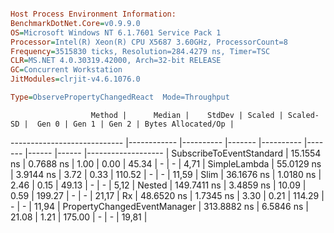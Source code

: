 ```ini

Host Process Environment Information:
BenchmarkDotNet.Core=v0.9.9.0
OS=Microsoft Windows NT 6.1.7601 Service Pack 1
Processor=Intel(R) Xeon(R) CPU X5687 3.60GHz, ProcessorCount=8
Frequency=3515830 ticks, Resolution=284.4279 ns, Timer=TSC
CLR=MS.NET 4.0.30319.42000, Arch=32-bit RELEASE
GC=Concurrent Workstation
JitModules=clrjit-v4.6.1076.0

Type=ObservePropertyChangedReact  Mode=Throughput  

```
                      Method |      Median |    StdDev | Scaled | Scaled-SD |  Gen 0 | Gen 1 | Gen 2 | Bytes Allocated/Op |
---------------------------- |------------ |---------- |------- |---------- |------- |------ |------ |------------------- |
    SubscribeToEventStandard |  15.1554 ns | 0.7688 ns |   1.00 |      0.00 |  45.34 |     - |     - |               4,71 |
                SimpleLambda |  55.0129 ns | 3.9144 ns |   3.72 |      0.33 | 110.52 |     - |     - |              11,59 |
                        Slim |  36.1676 ns | 1.0180 ns |   2.46 |      0.15 |  49.13 |     - |     - |               5,12 |
                      Nested | 149.7411 ns | 3.4859 ns |  10.09 |      0.59 | 199.27 |     - |     - |              21,17 |
                          Rx |  48.6520 ns | 1.7345 ns |   3.30 |      0.21 | 114.29 |     - |     - |              11,94 |
 PropertyChangedEventManager | 313.8882 ns | 6.5846 ns |  21.08 |      1.21 | 175.00 |     - |     - |              19,81 |
